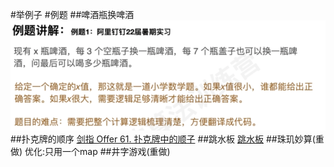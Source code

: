 #举例子
#例题
##啤酒瓶换啤酒
![](.z_02_算法_规律题_矩阵旋转_矩阵顺时针_images/17e641d2.png)
##扑克牌的顺序
[剑指 Offer 61. 扑克牌中的顺子](https://leetcode-cn.com/problems/bu-ke-pai-zhong-de-shun-zi-lcof/)
##跳水板
[跳水板](https://leetcode-cn.com/problems/diving-board-lcci/)
##珠玑妙算(重做)
[](https://leetcode-cn.com/problems/master-mind-lcci/)
优化:只用一个map
##井字游戏(重做)
[](https://leetcode-cn.com/problems/tic-tac-toe-lcci/)
